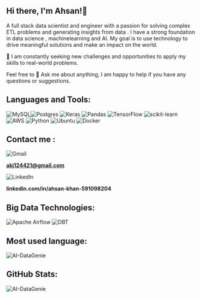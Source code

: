  ## Hi there, I'm Ahsan!🤡

A full stack data scientist and engineer with a passion for solving complex ETL problems and generating insights from data . I have a strong foundation in data science , machinelearning and AI. My goal is to use technology to drive meaningful solutions and make an impact on the world.

👾 I am constantly seeking new challenges and opportunities to apply my skills to real-world problems. 

Feel free to 💬 Ask me about anything, I am happy to help if you have any questions or suggestions.


## Languages and Tools:


![MySQL](https://img.shields.io/badge/mysql-%2300f.svg?style=for-the-badge&logo=mysql&logoColor=white)![Postgres](https://img.shields.io/badge/postgres-%23316192.svg?style=for-the-badge&logo=postgresql&logoColor=white)
	![Keras](https://img.shields.io/badge/Keras-%23D00000.svg?style=for-the-badge&logo=Keras&logoColor=white)
    ![Pandas](https://img.shields.io/badge/pandas-%23150458.svg?style=for-the-badge&logo=pandas&logoColor=white)
![TensorFlow](https://img.shields.io/badge/TensorFlow-%23FF6F00.svg?style=for-the-badge&logo=TensorFlow&logoColor=white)
	![scikit-learn](https://img.shields.io/badge/scikit--learn-%23F7931E.svg?style=for-the-badge&logo=scikit-learn&logoColor=white)
![AWS](https://img.shields.io/badge/AWS-%23FF9900.svg?style=for-the-badge&logo=amazon-aws&logoColor=white)
![Python](https://img.shields.io/badge/python-3670A0?style=for-the-badge&logo=python&logoColor=yellow)	![Ubuntu](https://img.shields.io/badge/UBUNTU-E95420?style=for-the-badge&logo=linux&logoColor=black)
![Docker](https://img.shields.io/badge/Docker-2CA5E0?style=for-the-badge&logo=docker&logoColor=white)

## Contact me :
![Gmail](https://img.shields.io/badge/Gmail-D14836?style=for-the-badge&logo=gmail&logoColor=white)

**akj124421@gmail.com**

 ![LinkedIn](https://img.shields.io/badge/linkedin-%230077B5.svg?style=for-the-badge&logo=linkedin&logoColor=white)

 **linkedin.com/in/ahsan-khan-591098204**

## Big Data Technologies:
![Apache Airflow](https://img.shields.io/badge/Apache%20Airflow-017CEE?style=for-the-badge&logo=Apache%20Airflow&logoColor=white)
![DBT](https://img.shields.io/badge/dbt-FF694B?style=for-the-badge&logo=dbt&logoColor=white)

## Most used language:

![AI-DataGenie](https://github-readme-stats.vercel.app/api/top-langs/?username=AI-DataGenie&theme=dark)

## GitHub Stats:
![AI-DataGenie](https://github-readme-stats-git-masterrstaa-rickstaa.vercel.app/api?username=AI-DataGenie&theme=dark)
